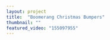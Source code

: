 ```yaml
---
layout: project
title:  "Boomerang Christmas Bumpers"
thumbnail: ""
featured_video: "155097955"
---
```

